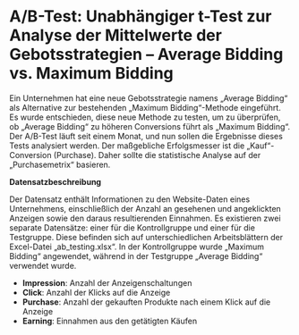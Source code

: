 # A/B-Test: Unabhängiger t-Test zur Analyse der Mittelwerte der Gebotsstrategien – Average Bidding vs. Maximum Bidding
Ein Unternehmen hat eine neue Gebotsstrategie namens „Average Bidding“ als Alternative zur bestehenden „Maximum Bidding“-Methode eingeführt. Es wurde entschieden, diese neue Methode zu testen, um zu überprüfen, ob „Average Bidding“ zu höheren Conversions führt als „Maximum Bidding“. Der A/B-Test läuft seit einem Monat, und nun sollen die Ergebnisse dieses Tests analysiert werden. Der maßgebliche Erfolgsmesser ist die „Kauf“-Conversion (Purchase). Daher sollte die statistische Analyse auf der „Purchasemetrix“ basieren.

**Datensatzbeschreibung**

Der Datensatz enthält Informationen zu den Website-Daten eines Unternehmens, einschließlich der Anzahl an gesehenen und angeklickten Anzeigen sowie den daraus resultierenden Einnahmen. Es existieren zwei separate Datensätze: einer für die Kontrollgruppe und einer für die Testgruppe. Diese befinden sich auf unterschiedlichen Arbeitsblättern der Excel-Datei „ab_testing.xlsx“. In der Kontrollgruppe wurde „Maximum Bidding“ angewendet, während in der Testgruppe „Average Bidding“ verwendet wurde.

- **Impression**: Anzahl der Anzeigenschaltungen
- **Click**: Anzahl der Klicks auf die Anzeige
- **Purchase**: Anzahl der gekauften Produkte nach einem Klick auf die Anzeige
- **Earning**: Einnahmen aus den getätigten Käufen
